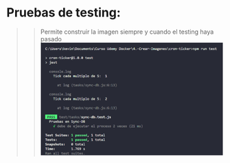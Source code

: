 # Pruebas de testing:

>> Permite construir la imagen siempre y cuando el testing haya pasado 
![alt text](../screenshots-Lesson-4/image6.png)

